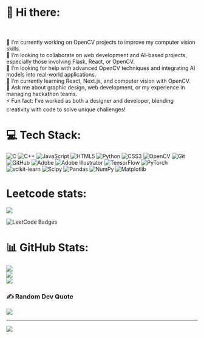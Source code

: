 # 💫 Hi there:
<br><br>🔭 I’m currently working on OpenCV projects to improve my computer vision skills.  <br>👯 I’m looking to collaborate on web development and AI-based projects, especially those involving Flask, React, or OpenCV.  <br>🤝 I’m looking for help with advanced OpenCV techniques and integrating AI models into real-world applications.  <br>🌱 I’m currently learning React, Next.js, and computer vision with OpenCV.  <br>💬 Ask me about graphic design, web development, or my experience in managing hackathon teams.  <br>⚡ Fun fact: I’ve worked as both a designer and developer, blending creativity with code to solve unique challenges!


# 💻 Tech Stack:
![C](https://img.shields.io/badge/c-%2300599C.svg?style=flat-square&logo=c&logoColor=white) ![C++](https://img.shields.io/badge/c++-%2300599C.svg?style=flat-square&logo=c%2B%2B&logoColor=white) ![JavaScript](https://img.shields.io/badge/javascript-%23323330.svg?style=flat-square&logo=javascript&logoColor=%23F7DF1E) ![HTML5](https://img.shields.io/badge/html5-%23E34F26.svg?style=flat-square&logo=html5&logoColor=white) ![Python](https://img.shields.io/badge/python-3670A0?style=flat-square&logo=python&logoColor=ffdd54) ![CSS3](https://img.shields.io/badge/css3-%231572B6.svg?style=flat-square&logo=css3&logoColor=white) ![OpenCV](https://img.shields.io/badge/opencv-%23white.svg?style=flat-square&logo=opencv&logoColor=white) ![Git](https://img.shields.io/badge/git-%23F05033.svg?style=flat-square&logo=git&logoColor=white) ![GitHub](https://img.shields.io/badge/github-%23121011.svg?style=flat-square&logo=github&logoColor=white) ![Adobe](https://img.shields.io/badge/adobe-%23FF0000.svg?style=flat-square&logo=adobe&logoColor=white) ![Adobe Illustrator](https://img.shields.io/badge/adobe%20illustrator-%23FF9A00.svg?style=flat-square&logo=adobe%20illustrator&logoColor=white) ![TensorFlow](https://img.shields.io/badge/TensorFlow-%23FF6F00.svg?style=flat-square&logo=TensorFlow&logoColor=white) ![PyTorch](https://img.shields.io/badge/PyTorch-%23EE4C2C.svg?style=flat-square&logo=PyTorch&logoColor=white) ![scikit-learn](https://img.shields.io/badge/scikit--learn-%23F7931E.svg?style=flat-square&logo=scikit-learn&logoColor=white) ![Scipy](https://img.shields.io/badge/SciPy-%230C55A5.svg?style=flat-square&logo=scipy&logoColor=%white) ![Pandas](https://img.shields.io/badge/pandas-%23150458.svg?style=flat-square&logo=pandas&logoColor=white) ![NumPy](https://img.shields.io/badge/numpy-%23013243.svg?style=flat-square&logo=numpy&logoColor=white) ![Matplotlib](https://img.shields.io/badge/Matplotlib-%23ffffff.svg?style=flat-square&logo=Matplotlib&logoColor=black)

# Leetcode stats:
![](https://leetcard.jacoblin.cool/anosvoldigod?ext=heatmap)




<img src="https://leetcode-badge-showcase.vercel.app/api?username=anosvoldigod&theme=dark&animated=true" alt="LeetCode Badges"/>


# 📊 GitHub Stats:
![](https://github-readme-stats.vercel.app/api?username=Anas255-exe&theme=dark&hide_border=false&include_all_commits=false&count_private=false)<br/>
![](https://github-readme-streak-stats.herokuapp.com/?user=Anas255-exe&theme=dark&hide_border=false)<br/>
![](https://github-readme-stats.vercel.app/api/top-langs/?username=Anas255-exe&theme=dark&hide_border=false&include_all_commits=false&count_private=false&layout=compact)

### ✍️ Random Dev Quote
![](https://quotes-github-readme.vercel.app/api?type=horizontal&theme=radical)

---
[![](https://visitcount.itsvg.in/api?id=Anas255-exe&icon=0&color=0)](https://visitcount.itsvg.in)

<!-- Proudly created with GPRM ( https://gprm.itsvg.in ) -->
